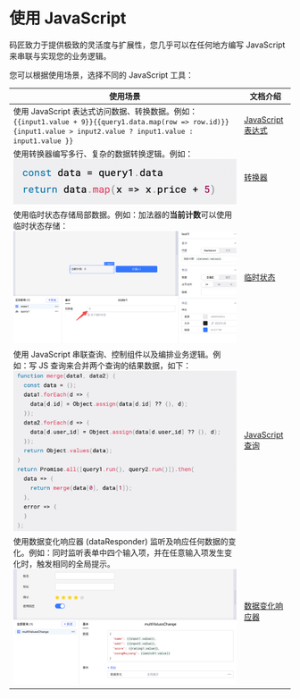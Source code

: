 # 使用 JavaScript

码匠致力于提供极致的灵活度与扩展性，您几乎可以在任何地方编写 JavaScript 来串联与实现您的业务逻辑。

您可以根据使用场景，选择不同的 JavaScript 工具：

|**使用场景**|**文档介绍**|
| ----------------------------------------------------------------------------------------------------------------------------------------------------------------------------------------| --|
|使用 JavaScript 表达式访问数据、转换数据。例如：`{{input1.value + 9}}`​ `{{query1.data.map(row => row.id)}}`​ <br /> `{input1.value > input2.value ? input1.value : input1.value }}`​|[JavaScript 表达式](https://majiang.co/docs/javascript-in-majiang/writing-javascript)|
|使用转换器编写多行、复杂的数据转换逻辑。例如：​![](assets/only-20231002181415-n0m2dmy.png)​|[转换器](https://majiang.co/docs/javascript-in-majiang/using-transformer)|
|使用临时状态存储局部数据。例如：加法器的**当前计数**可以使用临时状态存储：![](assets/only3-20231002181415-loy28xc.png)​|[临时状态](https://majiang.co/docs/javascript-in-majiang/using-temp-state)|
|使用 JavaScript 串联查询、控制组件以及编排业务逻辑。例如：写 JS 查询来合并两个查询的结果数据，如下：​![](assets/only2-20231002181415-snb3uic.png)​|[JavaScript 查询](https://majiang.co/docs/javascript-in-majiang/javascript-query)|
|使用数据变化响应器 (dataResponder) 监听及响应任何数据的变化。例如：同时监听表单中四个输入项，并在任意输入项发生变化时，触发相同的全局提示。​![](assets/3-20231002181415-ysjwij8.png)​|[数据变化响应器](https://majiang.co/docs/javascript-in-majiang/data-responder)|
